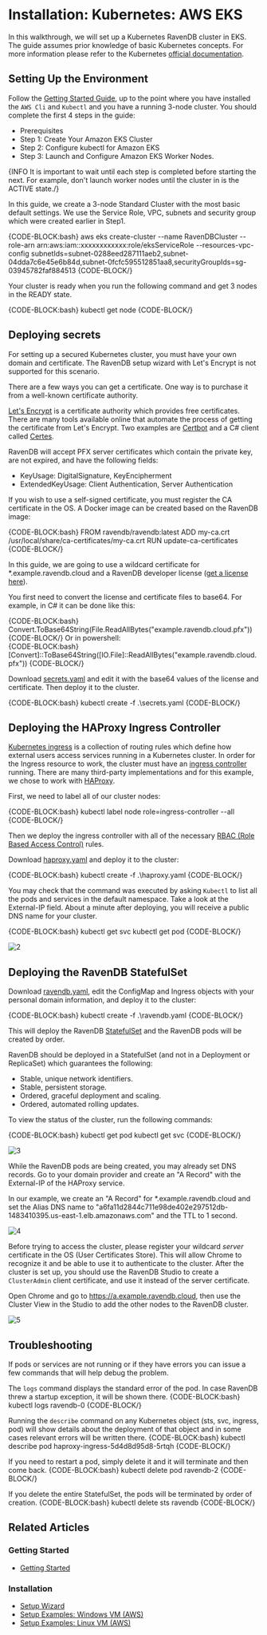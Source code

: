 # Installation: Kubernetes: AWS EKS

In this walkthrough, we will set up a Kubernetes RavenDB cluster in EKS. The guide assumes prior knowledge of basic Kubernetes concepts. For more information please refer to the Kubernetes [official documentation](https://kubernetes.io/docs/home/).

## Setting Up the Environment

Follow the [Getting Started Guide](https://docs.aws.amazon.com/eks/latest/userguide/getting-started.html), up to the point where you have installed the `AWS Cli` and `Kubectl` and you have a running 3-node cluster.
You should complete the first 4 steps in the guide:  
- Prerequisites  
- Step 1: Create Your Amazon EKS Cluster  
- Step 2: Configure kubectl for Amazon EKS  
- Step 3: Launch and Configure Amazon EKS Worker Nodes.


{INFO It is important to wait until each step is completed before starting the next. For example, don't launch worker nodes until the cluster in is the ACTIVE state./}

In this guide, we create a 3-node Standard Cluster with the most basic default settings. We use the Service Role, VPC, subnets and security group which were created earlier in Step1.

{CODE-BLOCK:bash}
aws eks create-cluster --name RavenDBCluster --role-arn arn:aws:iam::xxxxxxxxxxxx:role/eksServiceRole --resources-vpc-config subnetIds=subnet-0288eed287111aeb2,subnet-04dda7c6e45e6b84d,subnet-0fcfc595512851aa8,securityGroupIds=sg-03945782faf884513
{CODE-BLOCK/}

Your cluster is ready when you run the following command and get 3 nodes in the READY state.

{CODE-BLOCK:bash}
kubectl get node
{CODE-BLOCK/}

## Deploying secrets

For setting up a secured Kubernetes cluster, you must have your own domain and certificate. The RavenDB setup wizard with Let's Encrypt is not supported for this scenario.

There are a few ways you can get a certificate. One way is to purchase it from a well-known certificate authority. 

[Let's Encrypt](https://letsencrypt.org/) is a certificate authority which provides free certificates. 
There are many tools available online that automate the process of getting the certificate from Let's Encrypt. Two examples are [Certbot](https://certbot.eff.org/) and a C# client called [Certes](https://github.com/fszlin/certes/).

RavenDB will accept PFX server certificates which contain the private key, are not expired, and have the following fields:

- KeyUsage: DigitalSignature, KeyEncipherment
- ExtendedKeyUsage: Client Authentication, Server Authentication

If you wish to use a self-signed certificate, you must register the CA certificate in the OS. A Docker image can be created based on the RavenDB image:

{CODE-BLOCK:bash}
FROM ravendb/ravendb:latest
ADD my-ca.crt /usr/local/share/ca-certificates/my-ca.crt
RUN update-ca-certificates
{CODE-BLOCK/}

In this guide, we are going to use a wildcard certificate for *.example.ravendb.cloud and a RavenDB developer license ([get a license here](https://ravendb.net/buy)).

You first need to convert the license and certificate files to base64. For example, in C# it can be done like this:

{CODE-BLOCK:bash}
Convert.ToBase64String(File.ReadAllBytes("example.ravendb.cloud.pfx"))
{CODE-BLOCK/}
Or in powershell:  
{CODE-BLOCK:bash}
[Convert]::ToBase64String([IO.File]::ReadAllBytes("example.ravendb.cloud.pfx"))
{CODE-BLOCK/}

Download [secrets.yaml](https://raw.githubusercontent.com/ravendb/docs/master/Documentation/4.1/Raven.Documentation.Pages/start/installation/setup-examples/Kubernetes/yamls/secrets.yaml) and edit it with the base64 values of the license and certificate. Then deploy it to the cluster.

{CODE-BLOCK:bash}
kubectl create -f .\secrets.yaml
{CODE-BLOCK/}

## Deploying the HAProxy Ingress Controller

[Kubernetes ingress](https://kubernetes.io/docs/concepts/services-networking/ingress/) is a collection of routing rules which define how external users access services running in a Kubernetes cluster. 
In order for the Ingress resource to work, the cluster must have an [ingress controller](https://kubernetes.io/docs/concepts/services-networking/ingress-controllers/) running. 
There are many third-party implementations and for this example, we chose to work with [HAProxy](https://github.com/jcmoraisjr/haproxy-ingress).

First, we need to label all of our cluster nodes: 

{CODE-BLOCK:bash}
kubectl label node role=ingress-controller --all
{CODE-BLOCK/}

Then we deploy the ingress controller with all of the necessary [RBAC (Role Based Access Control)](https://github.com/jcmoraisjr/haproxy-ingress/tree/master/examples/rbac) rules.

Download [haproxy.yaml](https://raw.githubusercontent.com/ravendb/docs/master/Documentation/4.1/Raven.Documentation.Pages/start/installation/setup-examples/Kubernetes/yamls/haproxy.yaml) and deploy it to the cluster:

{CODE-BLOCK:bash}
kubectl create -f .\haproxy.yaml
{CODE-BLOCK/}

You may check that the command was executed by asking `Kubectl` to list all the pods and services in the default namespace. 
Take a look at the External-IP field. About a minute after deploying, you will receive a public DNS name for your cluster. 

{CODE-BLOCK:bash}
kubectl get svc
kubectl get pod
{CODE-BLOCK/}

![2](images/eks/external-ip-dns.png)  

## Deploying the RavenDB StatefulSet

Download [ravendb.yaml](https://raw.githubusercontent.com/ravendb/docs/master/Documentation/4.1/Raven.Documentation.Pages/start/installation/setup-examples/Kubernetes/yamls/eks/ravendb.yaml), edit the ConfigMap and Ingress objects with your personal domain information, and deploy it to the cluster:

{CODE-BLOCK:bash}
kubectl create -f .\ravendb.yaml
{CODE-BLOCK/}

This will deploy the RavenDB [StatefulSet](https://kubernetes.io/docs/concepts/workloads/controllers/statefulset/) and the RavenDB pods will be created by order.

RavenDB should be deployed in a StatefulSet (and not in a Deployment or ReplicaSet) which guarantees the following: 

- Stable, unique network identifiers.  
- Stable, persistent storage.  
- Ordered, graceful deployment and scaling.  
- Ordered, automated rolling updates.  

To view the status of the cluster, run the following commands:

{CODE-BLOCK:bash}
kubectl get pod
kubectl get svc
{CODE-BLOCK/}

![3](images/eks/pod-svc.png)  

While the RavenDB pods are being created, you may already set DNS records. Go to your domain provider and create an "A Record" with the External-IP of the HAProxy service.

In our example, we create an "A Record" for *.example.ravendb.cloud and set the Alias DNS name to "a6fa11d2844c711e98de402e297512db-1483410395.us-east-1.elb.amazonaws.com" and the TTL to 1 second.

![4](images/eks/alias-dns.png)  

Before trying to access the cluster, please register your wildcard *server* certificate in the OS (User Certificates Store). 
This will allow Chrome to recognize it and be able to use it to authenticate to the cluster. 
After the cluster is set up, you should use the RavenDB Studio to create a `ClusterAdmin` client certificate, and use it instead of the server certificate.

Open Chrome and go to https://a.example.ravendb.cloud, then use the Cluster View in the Studio to add the other nodes to the RavenDB cluster.

![5](images/add-node.png) 

## Troubleshooting

If pods or services are not running or if they have errors you can issue a few commands that will help debug the problem.

The `logs` command displays the standard error of the pod. In case RavenDB threw a startup exception, it will be shown there.
{CODE-BLOCK:bash}
kubectl logs ravendb-0
{CODE-BLOCK/}

Running the `describe` command on any Kubernetes object (sts, svc, ingress, pod) will show details about the deployment of that object and in some cases relevant errors will be written there.
{CODE-BLOCK:bash}
kubectl describe pod haproxy-ingress-5d4d8d95d8-5rtqh
{CODE-BLOCK/}

If you need to restart a pod, simply delete it and it will terminate and then come back.
{CODE-BLOCK:bash}
kubectl delete pod ravendb-2
{CODE-BLOCK/}

If you delete the entire StatefulSet, the pods will be terminated by order of creation. 
{CODE-BLOCK:bash}
kubectl delete sts ravendb
{CODE-BLOCK/}

## Related Articles

### Getting Started

- [Getting Started](../../../../start/getting-started)

### Installation

- [Setup Wizard](../../../../start/installation/setup-wizard)
- [Setup Examples: Windows VM (AWS)](../../../../start/installation/setup-examples/aws-windows-vm)
- [Setup Examples: Linux VM (AWS)](../../../../start/installation/setup-examples/aws-linux-vm)
